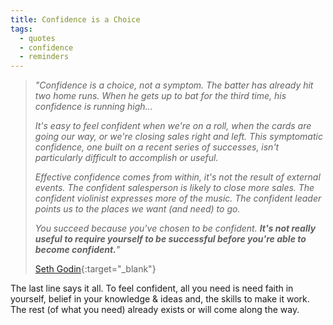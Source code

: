 ```yaml
---
title: Confidence is a Choice
tags:
  - quotes
  - confidence
  - reminders
---
```


> *"Confidence is a choice, not a symptom. The batter has already hit two home runs. When he gets up to bat for the third time, his confidence is running high...*
>
> *It's easy to feel confident when we're on a roll, when the cards are going our way, or we're closing sales right and left. This symptomatic confidence, one built on a recent series of successes, isn't particularly difficult to accomplish or useful.*
>
> *Effective confidence comes from within, it's not the result of external events. The confident salesperson is likely to close more sales. The confident violinist expresses more of the music. The confident leader points us to the places we want (and need) to go.*
>
> *You succeed because you've chosen to be confident. **It's not really useful to require yourself to be successful before you're able to become confident.**"*
> 
> [Seth Godin](https://seths.blog/2014/03/confidence-is-a-choice-not-a-symptom/){:target="_blank"}

The last line says it all. To feel confident, all you need is need faith in yourself, belief in your knowledge & ideas and, the skills to make it work. The rest (of what you need) already exists or will come along the way. 

